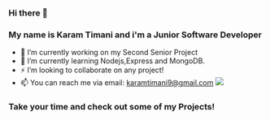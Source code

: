 ### Hi there 👋
### My name is Karam Timani and i'm a Junior Software Developer

- 🔭 I’m currently working on my Second Senior Project
- 🌱 I’m currently learning Nodejs,Express and MongoDB.
- ⚡ I’m looking to collaborate on any project!
- 📫 You can reach me via email: karamtimani9@gmail.com
[![](https://visitcount.itsvg.in/api?id=KaramTimani&label=Profile%20Views&color=12&icon=2&pretty=true)](https://visitcount.itsvg.in)
### Take your time and check out some of my Projects!

